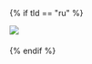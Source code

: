 {% if tld == "ru" %}

<div class="container-galery">
  <div class="doc-c-imagemaps">
      <div class="doc-c-imagemaps__image">
          <a class="doc-c-imagemaps__shape" title="Перейти в обучение" href="https://yandex.ru/adv/edu/online/business?utm_source=support&utm_medium=business&utm_content=banner" style="top: 67.5258%; left: 6.09756%; height: 21.6495%; width: 87.5%;"></a><img src="https://yastatic.net/s3/doc-binary/src/support/business-priority/ru/files/mobile-banner.svg">          
      </div>
  </div> 
</div>

{% endif %}

<style>
.container-galery {
    display: grid;
    grid-template-columns: 1fr;
    grid-template-rows: 1fr;
    gap: 15px;
    margin: 0 auto 20px;
    max-width: 830px;
}
.doc-c-imagemaps__image {
    display: inline-block;
    position: relative;
}
.doc-c-imagemaps__shape {
    box-sizing: border-box;
    position: absolute;
}
@media screen and (max-width: 767px) {
  .container-galery {
    grid-template-columns: 1fr;
    justify-items: center;
  }
}
</style>
